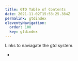 ```yaml
---
title: GTD Table of Contents
date: 2021-11-02T15:53:25.384Z
permalink: gtdindex
eleventyNavigation:
  order: 100
  key: gtdindex
---
```

Links to naviagate the gtd system.

*